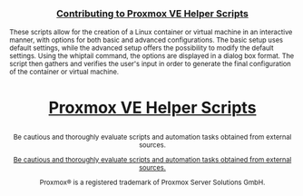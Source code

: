 <h3><p align="center"><a href="https://github.com/Luxxy-GF/Proxmox/blob/main/.github/CONTRIBUTING.md">Contributing to Proxmox VE Helper Scripts</a></p></h3>

<sub>These scripts allow for the creation of a Linux container or virtual machine in an interactive manner, with options for both basic and advanced configurations. The basic setup uses default settings, while the advanced setup offers the possibility to modify the default settings. Using the whiptail command, the options are displayed in a dialog box format. The script then gathers and verifies the user's input in order to generate the final configuration of the container or virtual machine.</sub>

<h1><p align="center"><a href="https://tteck.github.io/Proxmox/">Proxmox VE Helper Scripts</a></p></h1>
<sub><div align="center"> Be cautious and thoroughly evaluate scripts and automation tasks obtained from external sources. </div></sub>
<sub><p align="center"><a href="https://github.com/Luxxy-GF/Proxmox/blob/main/CODE-AUDIT.md">Be cautious and thoroughly evaluate scripts and automation tasks obtained from external sources.</a></p></sub>
<sub><div align="center"> Proxmox® is a registered trademark of Proxmox Server Solutions GmbH. </div></sub>
